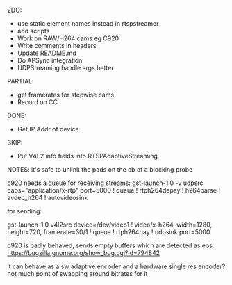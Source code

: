2DO:

* use static element names instead in rtspstreamer
* add scripts
* Work on RAW/H264 cams eg C920
* Write comments in headers
* Update README.md
* Do APSync integration
* UDPStreaming handle args better

PARTIAL:
* get framerates for stepwise cams
* Record on CC

DONE:
* Get IP Addr of device

SKIP:
* Put V4L2 info fields into RTSPAdaptiveStreaming

NOTES:
it's safe to unlink the pads on the cb of a blocking probe

c920 needs a queue for receiving streams: gst-launch-1.0 -v udpsrc caps="application/x-rtp" port=5000 ! queue ! rtph264depay ! h264parse ! avdec_h264 ! autovideosink

for sending: 

gst-launch-1.0 v4l2src device=/dev/video1 ! video/x-h264, width=1280, height=720, framerate=30/1 ! queue ! rtph264pay ! udpsink port=5000

c920 is badly behaved, sends empty buffers which are detected as eos: https://bugzilla.gnome.org/show_bug.cgi?id=794842

it can behave as a sw adaptive encoder and a hardware single res encoder? not much point of swapping around bitrates for it